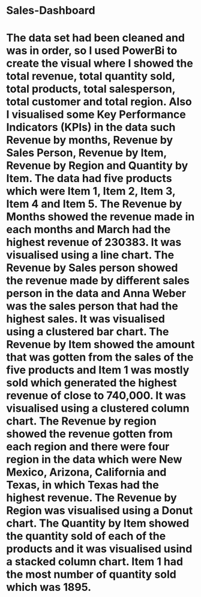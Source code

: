 # Sales-Dashboard
# The data set had been cleaned and was in order, so I used PowerBi to create the visual where I showed the total revenue, total quantity sold, total products, total salesperson, total customer and total region. Also I visualised some Key Performance Indicators (KPIs) in the data such Revenue by months, Revenue by Sales Person, Revenue by Item, Revenue by Region and Quantity by Item. The data had five products which were Item 1, Item 2, Item 3, Item 4 and Item 5. The Revenue by Months showed the revenue made in each months and March had the highest revenue of 230383. It was visualised using a line chart. The Revenue by Sales person showed the revenue made by different sales person in the data and Anna Weber was the sales person that had the highest sales. It was visualised using a clustered bar chart. The Revenue by Item showed the amount that was gotten from the sales of the five products and Item 1 was mostly sold which generated the highest revenue of close to 740,000. It was visualised using a clustered column chart. The Revenue by region showed the revenue gotten from each region and there were four region in the data which were New Mexico, Arizona, California and Texas, in which Texas had the highest revenue. The Revenue by Region was visualised using a Donut chart. The Quantity by Item showed the quantity sold of each of the products and it was visualised usind a stacked column chart. Item 1 had the most number of quantity sold which was 1895.
